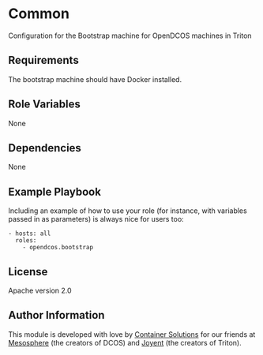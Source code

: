 Common
=========

Configuration for the Bootstrap machine for OpenDCOS machines in Triton

Requirements
------------

The bootstrap machine should have Docker installed.

Role Variables
--------------

None

Dependencies
------------

None

Example Playbook
----------------

Including an example of how to use your role (for instance, with variables passed in as parameters) is always nice for users too:

```
- hosts: all
  roles:
    - opendcos.bootstrap
```

License
-------

Apache version 2.0

Author Information
------------------

This module is developed with love by [Container Solutions](https://www.container-solutions.com) for our friends at
[Mesosphere](https://www.mesosphere.com/) (the creators of DCOS) and [Joyent](https://www.joyent.com) (the creators of Triton).
